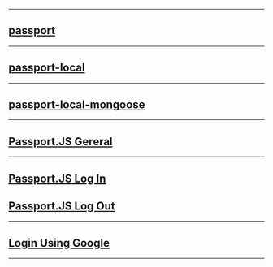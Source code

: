 

----
## [passport](https://www.npmjs.com/package/passport) <br>
----
## [passport-local](https://www.npmjs.com/package/passport-local) <br>
----
## [passport-local-mongoose](https://www.npmjs.com/package/passport-local-mongoose) <br>
----
## [Passport.JS Gereral](https://www.passportjs.org/concepts/authentication/middleware/) <br>
----
## [Passport.JS Log In](https://www.passportjs.org/concepts/authentication/login/) <br>
## [Passport.JS Log Out](https://www.passportjs.org/concepts/authentication/logout/) <br>
----
## [Login Using Google](https://www.passportjs.org/packages/passport-google-oauth2/) <br>
----